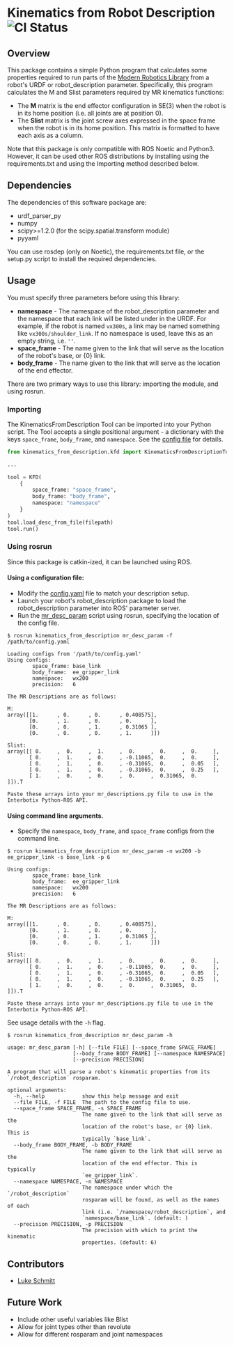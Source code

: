# Kinematics from Robot Description ![CI Status](https://github.com/Interbotix/kinematics_from_description/actions/workflows/ci.yaml/badge.svg)

## Overview

This package contains a simple Python program that calculates some properties required to run parts of the [Modern Robotics Library](https://github.com/NxRLab/ModernRobotics) from a robot's URDF or robot_description parameter. Specifically, this program calculates the M and Slist parameters required by MR kinematics functions:

- The **M** matrix is the end effector configuration in SE(3) when the robot is in its home position (i.e. all joints are at position 0).
- The **Slist** matrix is the joint screw axes expressed in the space frame when the robot is in its home position. This matrix is formatted to have each axis as a column.

Note that this package is only compatible with ROS Noetic and Python3. However, it can be used other ROS distributions by installing using the requirements.txt and using the Importing method described below.

## Dependencies

The dependencies of this software package are:

- urdf_parser_py
- numpy
- scipy>=1.2.0 (for the scipy.spatial.transform module)
- pyyaml

You can use rosdep (only on Noetic), the requirements.txt file, or the setup.py script to install the required dependencies.

## Usage

You must specify three parameters before using this library:

- **namespace** - The namespace of the robot_description parameter and the namespace that each link will be listed under in the URDF. For example, if the robot is named `vx300s`, a link may be named something like `vx300s/shoulder_link`. If no namespace is used, leave this as an empty string, i.e. `''`.
- **space_frame** - The name given to the link that will serve as the location of the robot's base, or {0} link.
- **body_frame** - The name given to the link that will serve as the location of the end effector.

There are two primary ways to use this library: importing the module, and using rosrun.

### Importing

The KinematicsFromDescription Tool can be imported into your Python script. The Tool accepts a single positional argument - a dictionary with the keys `space_frame`, `body_frame`, and `namespace`. See the [config file](config/config.yaml) for details.

```python
from kinematics_from_description.kfd import KinematicsFromDescriptionTool as KFD

...

tool = KFD(
    {
        space_frame: "space_frame",
        body_frame: "body_frame",
        namespace: "namespace"
    }
)
tool.load_desc_from_file(filepath)
tool.run()
```

### Using rosrun

Since this package is catkin-ized, it can be launched using ROS.

#### Using a configuration file:
 - Modify the [config.yaml](./config/config.yaml) file to match your description setup.
 - Launch your robot's robot_description package to load the robot_description parameter into ROS' parameter server.
 - Run the [mr_desc_param](./scripts/mr_desc_param) script using rosrun, specifying the location of the config file.

```console
$ rosrun kinematics_from_description mr_desc_param -f /path/to/config.yaml

Loading configs from '/path/to/config.yaml'
Using configs:
        space_frame: base_link
        body_frame:  ee_gripper_link
        namespace:   wx200
        precision:   6

The MR Descriptions are as follows:

M:
array([[1.      , 0.      , 0.      , 0.408575],
       [0.      , 1.      , 0.      , 0.      ],
       [0.      , 0.      , 1.      , 0.31065 ],
       [0.      , 0.      , 0.      , 1.      ]])

Slist:
array([[ 0.     ,  0.     ,  1.     ,  0.     ,  0.     ,  0.     ],
       [ 0.     ,  1.     ,  0.     , -0.11065,  0.     ,  0.     ],
       [ 0.     ,  1.     ,  0.     , -0.31065,  0.     ,  0.05   ],
       [ 0.     ,  1.     ,  0.     , -0.31065,  0.     ,  0.25   ],
       [ 1.     ,  0.     ,  0.     ,  0.     ,  0.31065,  0.     ]]).T

Paste these arrays into your mr_descriptions.py file to use in the Interbotix Python-ROS API.
```

#### Using command line arguments.
 - Specify the `namespace`, `body_frame`, and `space_frame` configs from the command line.

```console
$ rosrun kinematics_from_description mr_desc_param -n wx200 -b ee_gripper_link -s base_link -p 6

Using configs:
        space_frame: base_link
        body_frame:  ee_gripper_link
        namespace:   wx200
        precision:   6

The MR Descriptions are as follows:

M:
array([[1.      , 0.      , 0.      , 0.408575],
       [0.      , 1.      , 0.      , 0.      ],
       [0.      , 0.      , 1.      , 0.31065 ],
       [0.      , 0.      , 0.      , 1.      ]])

Slist:
array([[ 0.     ,  0.     ,  1.     ,  0.     ,  0.     ,  0.     ],
       [ 0.     ,  1.     ,  0.     , -0.11065,  0.     ,  0.     ],
       [ 0.     ,  1.     ,  0.     , -0.31065,  0.     ,  0.05   ],
       [ 0.     ,  1.     ,  0.     , -0.31065,  0.     ,  0.25   ],
       [ 1.     ,  0.     ,  0.     ,  0.     ,  0.31065,  0.     ]]).T

Paste these arrays into your mr_descriptions.py file to use in the Interbotix Python-ROS API.
```

See usage details with the `-h` flag.
```console
$ rosrun kinematics_from_description mr_desc_param -h

usage: mr_desc_param [-h] [--file FILE] [--space_frame SPACE_FRAME]
                     [--body_frame BODY_FRAME] [--namespace NAMESPACE]
                     [--precision PRECISION]

A program that will parse a robot's kinematic properties from its
`/robot_description` rosparam.

optional arguments:
  -h, --help            show this help message and exit
  --file FILE, -f FILE  The path to the config file to use.
  --space_frame SPACE_FRAME, -s SPACE_FRAME
                        The name given to the link that will serve as the
                        location of the robot's base, or {0} link. This is
                        typically `base_link`.
  --body_frame BODY_FRAME, -b BODY_FRAME
                        The name given to the link that will serve as the
                        location of the end effector. This is typically
                        `ee_gripper_link`.
  --namespace NAMESPACE, -n NAMESPACE
                        The namespace under which the `/robot_description`
                        rosparam will be found, as well as the names of each
                        link (i.e. `/namespace/robot_description`, and
                        `namespace/base_link`. (default: )
  --precision PRECISION, -p PRECISION
                        The precision with which to print the kinematic
                        properties. (default: 6)
```

## Contributors

- [Luke Schmitt](https://github.com/LSinterbotix)

## Future Work

- Include other useful variables like Blist
- Allow for joint types other than revolute
- Allow for different rosparam and joint namespaces

